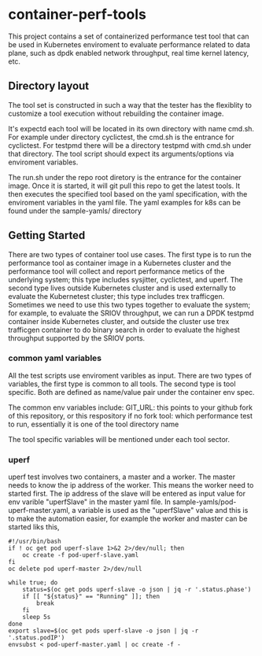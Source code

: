 
# container-perf-tools

This project contains a set of containerized performance test tool that can be used in Kubernetes enviroment to 
evaluate performance related to data plane, such as dpdk enabled network throughput, real time kernel latency, 
etc.

## Directory layout

The tool set is constructed in such a way that the tester has the flexiblity to customize a tool execution without rebuilding the container image. 

It's expectd each tool will be located in its own directory with name cmd.sh. For example under directory cyclictest, the cmd.sh is the entrance for cyclictest. For testpmd there will be a directory testpmd with cmd.sh under that directory. The tool script should expect its arguments/options via enviroment variables.

The run.sh under the repo root diretory is the entrance for the container image. Once it is started, it will git pull this repo to get the latest tools. It then executes the specified tool based on the yaml specification, with the enviroment variables in the yaml file. The yaml examples for k8s can be found under the sample-yamls/ directory


## Getting Started

There are two types of container tool use cases. The first type is to run the performance tool as container 
image in a Kubernetes cluster and the performance tool will collect and report performance metics of the 
underlying system; this type includes sysjitter, cyclictest, and uperf. The second type lives outside Kubernetes 
cluster and is used externally to evaluate the Kubernetest cluster; this type includes trex trafficgen. Sometimes 
we need to use this two types together to evaluate the system; for example, to evaluate the SRIOV throughput, we 
can run a DPDK testpmd container inside Kubernetes cluster, and outside the cluster use trex trafficgen
container to do binary search in order to evaluate the highest throughput supported by the SRIOV ports.

### common yaml variables

All the test scripts use enviroment varibles as input. There are two types of variables, the first type is common 
to all tools. The second type is tool specific. Both are defined as name/value pair under the container env spec.

The common env variables include:
GIT_URL: this points to your github fork of this repository, or this respository if no fork
tool: which performance test to run, essentially it is one of the tool directory name

The tool specific variables will be mentioned under each tool sector.

### uperf 

uperf test involves two containers, a master and a worker. The master needs to know the ip address of the worker. This means the worker need to started first. The ip address of the slave will be entered as input value for env
varible "uperfSlave" in the master yaml file. In sample-yamls/pod-uperf-master.yaml, a variable is used as the 
"uperfSlave" value and this is to make the automation easier, for example the worker and master can be started liks this,
```
#!/usr/bin/bash
if ! oc get pod uperf-slave 1>&2 2>/dev/null; then
	oc create -f pod-uperf-slave.yaml
fi
oc delete pod uperf-master 2>/dev/null

while true; do
	status=$(oc get pods uperf-slave -o json | jq -r '.status.phase')
	if [[ "${status}" == "Running" ]]; then
		break
	fi
	sleep 5s
done
export slave=$(oc get pods uperf-slave -o json | jq -r '.status.podIP')
envsubst < pod-uperf-master.yaml | oc create -f -
```




